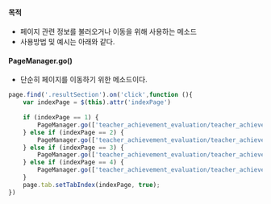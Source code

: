 
#### 목적

- 페이지 관련 정보를 불러오거나 이동을 위해 사용하는 메소드
- 사용방법 및 예시는 아래와 같다.


#### PageManager.go()

- 단순히 페이지를 이동하기 위한 메소드이다.

```javascript
page.find('.resultSection').on('click',function (){  
    var indexPage = $(this).attr('indexPage')  
  
    if (indexPage == 1) {  
        PageManager.go(['teacher_achievement_evaluation/teacher_achievement_evaluation'],{'index': indexPage});  
    } else if (indexPage == 2) {  
        PageManager.go(['teacher_achievement_evaluation/teacher_achievement_evaluation'],{'index': indexPage});  
    } else if (indexPage == 3) {  
        PageManager.go(['teacher_achievement_evaluation/teacher_achievement_evaluation'],{'index': indexPage});  
    } else if (indexPage == 4) {  
        PageManager.go(['teacher_achievement_evaluation/teacher_achievement_evaluation'],{'index': indexPage});  
    }  
    page.tab.setTabIndex(indexPage, true);  
})
```